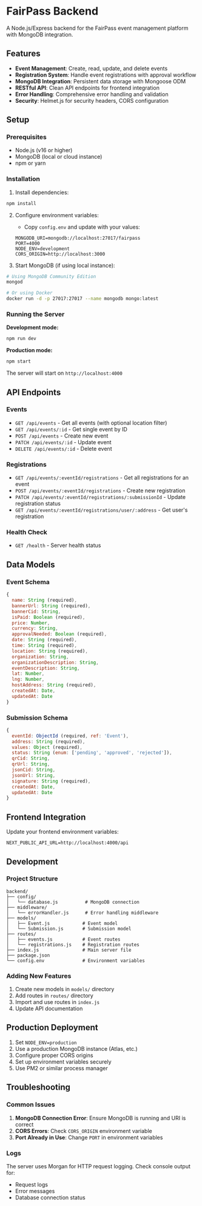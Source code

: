 # FairPass Backend

A Node.js/Express backend for the FairPass event management platform with MongoDB integration.

## Features

- **Event Management**: Create, read, update, and delete events
- **Registration System**: Handle event registrations with approval workflow
- **MongoDB Integration**: Persistent data storage with Mongoose ODM
- **RESTful API**: Clean API endpoints for frontend integration
- **Error Handling**: Comprehensive error handling and validation
- **Security**: Helmet.js for security headers, CORS configuration

## Setup

### Prerequisites

- Node.js (v16 or higher)
- MongoDB (local or cloud instance)
- npm or yarn

### Installation

1. Install dependencies:
```bash
npm install
```

2. Configure environment variables:
   - Copy `config.env` and update with your values:
   ```env
   MONGODB_URI=mongodb://localhost:27017/fairpass
   PORT=4000
   NODE_ENV=development
   CORS_ORIGIN=http://localhost:3000
   ```

3. Start MongoDB (if using local instance):
```bash
# Using MongoDB Community Edition
mongod

# Or using Docker
docker run -d -p 27017:27017 --name mongodb mongo:latest
```

### Running the Server

**Development mode:**
```bash
npm run dev
```

**Production mode:**
```bash
npm start
```

The server will start on `http://localhost:4000`

## API Endpoints

### Events

- `GET /api/events` - Get all events (with optional location filter)
- `GET /api/events/:id` - Get single event by ID
- `POST /api/events` - Create new event
- `PATCH /api/events/:id` - Update event
- `DELETE /api/events/:id` - Delete event

### Registrations

- `GET /api/events/:eventId/registrations` - Get all registrations for an event
- `POST /api/events/:eventId/registrations` - Create new registration
- `PATCH /api/events/:eventId/registrations/:submissionId` - Update registration status
- `GET /api/events/:eventId/registrations/user/:address` - Get user's registration

### Health Check

- `GET /health` - Server health status

## Data Models

### Event Schema
```javascript
{
  name: String (required),
  bannerUrl: String (required),
  bannerCid: String,
  isPaid: Boolean (required),
  price: Number,
  currency: String,
  approvalNeeded: Boolean (required),
  date: String (required),
  time: String (required),
  location: String (required),
  organization: String,
  organizationDescription: String,
  eventDescription: String,
  lat: Number,
  lng: Number,
  hostAddress: String (required),
  createdAt: Date,
  updatedAt: Date
}
```

### Submission Schema
```javascript
{
  eventId: ObjectId (required, ref: 'Event'),
  address: String (required),
  values: Object (required),
  status: String (enum: ['pending', 'approved', 'rejected']),
  qrCid: String,
  qrUrl: String,
  jsonCid: String,
  jsonUrl: String,
  signature: String (required),
  createdAt: Date,
  updatedAt: Date
}
```

## Frontend Integration

Update your frontend environment variables:

```env
NEXT_PUBLIC_API_URL=http://localhost:4000/api
```

## Development

### Project Structure
```
backend/
├── config/
│   └── database.js          # MongoDB connection
├── middleware/
│   └── errorHandler.js      # Error handling middleware
├── models/
│   ├── Event.js            # Event model
│   └── Submission.js       # Submission model
├── routes/
│   ├── events.js           # Event routes
│   └── registrations.js    # Registration routes
├── index.js                # Main server file
├── package.json
└── config.env              # Environment variables
```

### Adding New Features

1. Create new models in `models/` directory
2. Add routes in `routes/` directory
3. Import and use routes in `index.js`
4. Update API documentation

## Production Deployment

1. Set `NODE_ENV=production`
2. Use a production MongoDB instance (Atlas, etc.)
3. Configure proper CORS origins
4. Set up environment variables securely
5. Use PM2 or similar process manager

## Troubleshooting

### Common Issues

1. **MongoDB Connection Error**: Ensure MongoDB is running and URI is correct
2. **CORS Errors**: Check `CORS_ORIGIN` environment variable
3. **Port Already in Use**: Change `PORT` in environment variables

### Logs

The server uses Morgan for HTTP request logging. Check console output for:
- Request logs
- Error messages
- Database connection status
